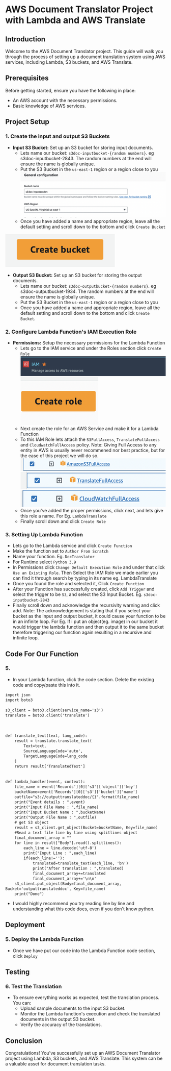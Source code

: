 # AWS Document Translator Project with Lambda and AWS Translate

## Introduction
Welcome to the AWS Document Translator project. This guide will walk you through the process of setting up a document translation system using AWS services, including Lambda, S3 buckets, and AWS Translate.

## Prerequisites
Before getting started, ensure you have the following in place:
- An AWS account with the necessary permissions.
- Basic knowledge of AWS services.

## Project Setup
### 1. Create the input and output S3 Buckets
- **Input S3 Bucket:** Set up an S3 bucket for storing input documents.
  - Lets name our bucket: `s3doc-inputbucket-{random numbers}`. eg s3doc-inputbucket-2843. The random numbers at the end will ensure the name is globally unique.
  - Put the S3 Bucket in the `us-east-1` region or a region close to you
![](https://github.com/yusufmunircloud/AWS-Projects/blob/main/img/general/s3configuration.png?raw=true)
  - Once you have added a name and appropriate region, leave all the default setting and scroll down to the bottom and click `Create Bucket`
    
![](https://github.com/yusufmunircloud/AWS-Projects/blob/main/img/general/createbucket.png?raw=true)

- **Output S3 Bucket:** Set up an S3 bucket for storing the output documents.
  - Lets name our bucket: `s3doc-outputbucket-{random numbers}`. eg s3doc-outputbucket-1934. The random numbers at the end will ensure the name is globally unique.
  - Put the S3 Bucket in the `us-east-1` region or a region close to you
  - Once you have added a name and appropriate region, leave all the default setting and scroll down to the bottom and click `Create Bucket`.




### 2. Configure Lambda Function's IAM Execution Role
- **Permissions:** Setup the necessary permissions for the Lambda Function
    - Lets go to the IAM service and under the Roles section click `Create Role`
      ![](https://github.com/yusufmunircloud/AWS-Projects/blob/main/img/general/IAM.png?raw=true)
      ![](https://github.com/yusufmunircloud/AWS-Projects/blob/main/img/general/createrole.png?raw=true)
    - Next create the role for an AWS Service and make it for a Lambda Function
    - To this IAM Role lets attach the `S3FullAccess`, `TranslateFullAccess` and `CloudwatchFullAccess` policy. Note: Giving Full Access to any entity in AWS is usually never recommened nor best        practice, but for the ease of this project we will do so.
      ![](https://github.com/yusufmunircloud/AWS-Projects/blob/main/img/general/s3iam.png?raw=true)
      ![](https://github.com/yusufmunircloud/AWS-Projects/blob/main/img/general/translateiam.png?raw=true)
      ![](https://github.com/yusufmunircloud/AWS-Projects/blob/main/img/general/cwiam.png?raw=true)
    - Once you've added the proper permissions, click next, and lets give this role a name. For Eg. `LambdaTranslate`
    - Finally scroll down and click `Create Role`

      
### 3. Setting Up Lambda Function
  - Lets go to the Lambda service and click `Create Function`
  - Make the function set to `Author From Scratch`
  - Name your function. Eg. `DocTranslator`
  - For Runtime select `Python 3.9`
  - In Permissions click `Change Default Execution Role` and under that click `Use an Existing Role`. Then Select the IAM Role we made earlier you can find it through           search by typing in its name eg. LambdaTranslate
  - Once you found the role and selected it, Click `Create Function`
  - After your Function has successfully created, click `Add Trigger` and select the trigger to be `S3`, and select the S3 Input Bucket. Eg. `s3doc-inputbucket-2843`
  - Finally scroll down and acknowledge the recursivity warning and click add. Note: The acknowledgement is stating that if you select your bucket as the input and output bucket, it could cause your function to be in an infinite loop. For Eg. If i put an object(eg. image) in our bucket it would trigger the lambda function and then output it to the same bucket therefore triggering our function again resulting in a recursive and infinite loop.

## Code For Our Function
### 5. 
- In your Lambda function, click the code section. Delete the existing code and copy/paste this into it.
```
import json
import boto3

s3_client = boto3.client(service_name='s3')
translate = boto3.client('translate')



def translate_text(text, lang_code):
    result = translate.translate_text(
        Text=text,
        SourceLanguageCode='auto',
        TargetLanguageCode=lang_code
    )
    return result['TranslatedText']


def lambda_handler(event, context):
    file_name = event['Records'][0]['s3']['object']['key']
    bucketName=event['Records'][0]['s3']['bucket']['name']
    outfile="s3://outputtranslateddoc/{}".format(file_name)
    print("Event details : ",event)
    print("Input File Name : ",file_name)
    print("Input Bucket Name : ",bucketName)
    print("Output File Name : ",outfile)
    # get S3 object
    result = s3_client.get_object(Bucket=bucketName, Key=file_name) 
    #Read a text file line by line using splitlines object
    final_document_array = ""
    for line in result["Body"].read().splitlines():
        each_line = line.decode('utf-8')
        print("Input Line : ",each_line)
        if(each_line!=''):
            translated=translate_text(each_line, 'bn')
            print("After translation : ",translated)
            final_document_array+=translated
            final_document_array+='\n\n'
    s3_client.put_object(Body=final_document_array, Bucket='outputtranslateddoc', Key=file_name)
    print("Done")
```

- I would highly recommend you try reading line by line and understanding what this code does, even if you don't know python.
  
## Deployment
### 5. Deploy the Lambda Function
- Once we have put our code into the Lambda Function code section, click `Deploy`

## Testing
### 6. Test the Translation
- To ensure everything works as expected, test the translation process. You can:
  - Upload sample documents to the input S3 bucket.
  - Monitor the Lambda function's execution and check the translated documents in the output S3 bucket.
  - Verify the accuracy of the translations.


## Conclusion
Congratulations! You've successfully set up an AWS Document Translator project using Lambda, S3 buckets, and AWS Translate. This system can be a valuable asset for document translation tasks.

